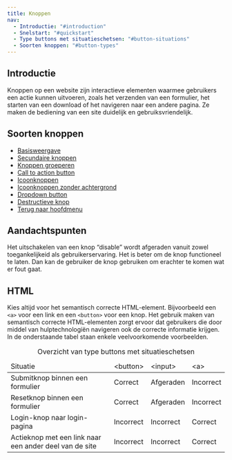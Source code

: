 ```yaml
---
title: Knoppen
nav:
  - Introductie: "#introduction"
  - Snelstart: "#quickstart"
  - Type buttons met situatieschetsen: "#button-situations"
  - Soorten knoppen: "#button-types"
---
```


<h2 id="introduction">Introductie</h2>

Knoppen op een website zijn interactieve elementen waarmee gebruikers een actie kunnen uitvoeren, zoals het verzenden van een formulier, het starten van een download of het navigeren naar een andere pagina. Ze maken de bediening van een site duidelijk en gebruiksvriendelijk.

<h2 id="button-types">Soorten knoppen</h2>

- [Basisweergave](/library/components/button/button-base)
- [Secundaire knoppen](/library/components/button/button-secondary)
- [Knoppen groeperen](/library/components/button/button-container)
- [Call to action button](/library/components/button/call-to-action)
- [Icoonknoppen](/library/components/button/icon)
- [Icoonknoppen zonder achtergrond](/library/components/button/button-icon-only)
- [Dropdown button](/library/components/button/button-dropdown)
- [Destructieve knop](/library/components/button/button-destructive)
- [Terug naar hoofdmenu](/library/components/button/button-to-top)


## Aandachtspunten

Het uitschakelen van een knop “disable” wordt afgeraden vanuit zowel toegankelijkeid als gebruikerservaring. Het is beter om de knop functioneel te laten. Dan kan de gebruiker de knop gebruiken om erachter te komen wat er fout gaat.

<h2 id="button-situations">HTML</h2>

<p>Kies altijd voor het semantisch correcte HTML-element. Bijvoorbeeld een
<code>&lt;a&gt;</code> voor een link en een <code>&lt;button&gt;</code>
voor een knop. Het gebruik maken van semantisch correcte HTML-elementen
zorgt ervoor dat gebruikers die door middel van hulptechnologiën navigeren
ook de correcte informatie krijgen. In de onderstaande tabel staan enkele
veelvoorkomende voorbeelden.</p>

<div class="horizontal-scroll">
  <table>
    <caption> Overzicht van type buttons met situatieschetsen </caption>
    <thead>
      <tr>
        <td>Situatie</td>
        <td>&lt;button&gt;</td>
        <td>&lt;input&gt;</td>
        <td>&lt;a&gt;</td>
      </tr>
    </thead>
    <tbody>
      <tr>
        <td>Submitknop binnen een formulier</td>
        <td class="confirmation">Correct</td>
        <td class="warning">Afgeraden</td>
        <td class="error">Incorrect</td>
      </tr>
      <tr>
        <td>Resetknop binnen een formulier</td>
        <td class="confirmation">Correct</td>
        <td class="warning">Afgeraden</td>
        <td class="error">Incorrect</td>
      </tr>
      <tr>
        <td>Login-knop naar login-pagina</td>
        <td class="error">Incorrect</td>
        <td class="error">Incorrect</td>
        <td class="confirmation">Correct</td>
      </tr>
      <tr>
        <td>Actieknop met een link naar een ander deel van de site</td>
        <td class="error">Incorrect</td>
        <td class="error">Incorrect</td>
        <td class="confirmation">Correct</td>
      </tr>
    </tbody>
  </table>
</div>